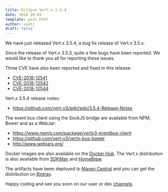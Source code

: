 ```yaml
---
title: Eclipse Vert.x 3.5.4
date: 2018-10-03
template: post.html
author: vietj
draft: false
---
```


We have just released Vert.x 3.5.4, a bug fix release of Vert.x 3.5.x.

Since the release of Vert.x 3.5.3, quite a few bugs have been reported. We would like to thank you all for reporting these issues.

Three CVE have also been reported and fixed in this release:

- [CVE-2018-12541](https://github.com/eclipse-vertx/vert.x/issues/2648)
- [CVE-2018-12542](https://github.com/vert-x3/vertx-web/issues/1025)
- [CVE-2018-12544](https://github.com/vert-x3/vertx-web/issues/1021)

Vert.x 3.5.4 release notes:

* https://github.com/vert-x3/wiki/wiki/3.5.4-Release-Notes

The event bus client using the SockJS bridge are available from NPM, Bower and as a WebJar:

* https://www.npmjs.com/package/vertx3-eventbus-client
* https://github.com/vert-x3/vertx-bus-bower
* http://www.webjars.org/

Docker images are also available on the [Docker Hub](https://hub.docker.com/u/vertx/). The Vert.x distribution is also available from [SDKMan](http://sdkman.io/index.html) and [HomeBrew](http://brew.sh/).

The artifacts have been deployed to [Maven Central](http://search.maven.org/#search%7Cga%7C1%7Cg%3A%22io.vertx%22%20AND%20v%3A%223.5.4%22) and you can get the distribution on [Bintray](https://bintray.com/vertx/downloads/distribution/3.5.4/view).

Happy coding and see you soon on our user or dev [channels](https://vertx.io/community).
